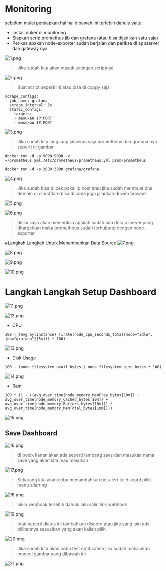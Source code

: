 # Monitoring 
sebelum mulai persiapkan hal hal dibawah ini terlebih dahulu yaitu:
- Install doker di monitoring
- Siapkan scrip promethus jib dan grafana (atau bisa dijadikan satu saja)
- Periksa apakah node-exporter sudah berjalan dan periksa di appserver dan gateway nya

![1.png](../_resources/1-2.png)
> Jika sudah kita akan masuk setingan scriptnya 


![2.png](../_resources/2-2.png)
> Buat script seperti ini atau bisa di coppy saja

```
scrape_configs:
- job_name: grafana   
  scrape_interval: 5s
  static_configs:
  - targets:
    - masukan IP:PORT 
    - masukan IP:PORT
```


![3.png](../_resources/3-2.png)
> Jika sudah kita langsung jalankan saja prometheus dan grafana nya seperti di gambar

```
docker run -d -p 9090:9090 -v ~/prometheus.yml:/etc/prometheus/prometheus.yml prom/prometheus
```
```
docker run -d -p 3000:3000 grafana/grafana
```


![4.png](../_resources/4-2.png)
> Jika sudah bisa di cek pakai ip:host atau jika sudah membuat dns domain di cloudflare bisa di coba juga jalankan di web browser


![5.png](../_resources/5-2.png)



![6.png](../_resources/6-2.png)
> disini saya akan memeriksa apakah sudah ada dns/ip server yang ditargetkan maka prometheus sudah terhubung dengan node-exporter

#Langkah Langkah Untuk Menambahkan Data Source
![7.png](../_resources/7-2.png)



![8.png](../_resources/8-1.png)



![9.png](../_resources/9-1.png)



![10.png](../_resources/10-1.png)


# Langkah Langkah Setup Dashboard
![11.png](../_resources/11-1.png)



![12.png](../_resources/12-1.png)


- CPU
```
100 - (avg by(instance) (irate(node_cpu_seconds_total{mode="idle", job="grafana"}[5m])) * 100)
```
![13.png](../_resources/13-1.png)

- Disk Usage
```
100 - (node_filesystem_avail_bytes / node_filesystem_size_bytes * 100)
```
![14.png](../_resources/14-1.png)

- Ram
```
100 * (1 - ((avg_over_time(node_memory_MemFree_bytes[10m]) + avg_over_time(node_memory_Cached_bytes[10m]) + avg_over_time(node_memory_Buffers_bytes[10m])) / avg_over_time(node_memory_MemTotal_bytes[10m])))
```
![15.png](../_resources/15-1.png)



## Save Dashboard
![16.png](../_resources/16.png)
> di pojok kanan akan ada seperti lambang save dan masukan nama save yang akan kita mau masukan


![17.png](../_resources/17.png)
> Sekarang kita akan coba menambahkan bot alert ke discord pilih menu allerting


![18.png](../_resources/18-1.png)
> bikin webhook terlebih dahulu lalu salin link webhook 


![19.png](../_resources/19.png)
> buat seperti diatas ini tambahkan discord atau jika yang lain ada pilihannya sesuaikan yang akan kalian pilih


![20.png](../_resources/20.png)
>Jika sudah kita akan coba test notification jika sudah maka akan muncul gambar yang dibawah ini


![21.png](../_resources/21.png)

